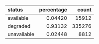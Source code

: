 | status      |   percentage |   count |
|:------------|-------------:|--------:|
| available   |      0.04420 |   15912 |
| degraded    |      0.93132 |  335276 |
| unavailable |      0.02448 |    8812 |